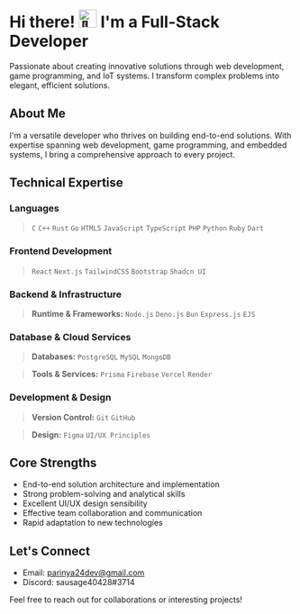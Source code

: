 # Hi there! <picture> <source srcset="https://fonts.gstatic.com/s/e/notoemoji/latest/1f44b/512.webp" type="image/webp"><img src="https://fonts.gstatic.com/s/e/notoemoji/latest/1f44b/512.gif" alt="👋" width="32" height="32"></picture> I'm a Full-Stack Developer

Passionate about creating innovative solutions through web development, game programming, and IoT systems. I transform complex problems into elegant, efficient solutions.

## About Me

I'm a versatile developer who thrives on building end-to-end solutions. With expertise spanning web development, game programming, and embedded systems, I bring a comprehensive approach to every project.

## Technical Expertise

### Languages
<!-- PROGRAMMING LANGUAGES -->
> `C` `C++` `Rust` `Go` `HTML5` `JavaScript` `TypeScript` `PHP` `Python` `Ruby` `Dart`

### Frontend Development 
<!-- FRONTEND TECHNOLOGIES -->
> `React` `Next.js` `TailwindCSS` `Bootstrap` `Shadcn UI`

### Backend & Infrastructure
<!-- BACKEND TECHNOLOGIES -->
> **Runtime & Frameworks:**
`Node.js` `Deno.js` `Bun` `Express.js` `EJS`

### Database & Cloud Services
<!-- DATABASE AND CLOUD -->
> **Databases:**
`PostgreSQL` `MySQL` `MongoDB`

> **Tools & Services:**
`Prisma` `Firebase` `Vercel` `Render`

### Development & Design
<!-- DEVELOPMENT TOOLS -->
> **Version Control:**
`Git` `GitHub`

> **Design:**
`Figma` `UI/UX Principles`

## Core Strengths

- End-to-end solution architecture and implementation
- Strong problem-solving and analytical skills
- Excellent UI/UX design sensibility
- Effective team collaboration and communication
- Rapid adaptation to new technologies

## Let's Connect

- Email: parinya24dev@gmail.com
- Discord: sausage40428#3714

Feel free to reach out for collaborations or interesting projects!
